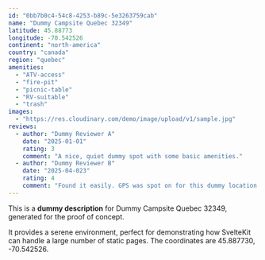 ```yaml
---
id: "0bb7b0c4-54c8-4253-b89c-5e3263759cab"
name: "Dummy Campsite Quebec 32349"
latitude: 45.88773
longitude: -70.542526
continent: "north-america"
country: "canada"
region: "quebec"
amenities:
  - "ATV-access"
  - "fire-pit"
  - "picnic-table"
  - "RV-suitable"
  - "trash"
images:
  - "https://res.cloudinary.com/demo/image/upload/v1/sample.jpg"
reviews:
  - author: "Dummy Reviewer A"
    date: "2025-01-01"
    rating: 3
    comment: "A nice, quiet dummy spot with some basic amenities."
  - author: "Dummy Reviewer B"
    date: "2025-04-023"
    rating: 4
    comment: "Found it easily. GPS was spot on for this dummy location."
---
```


This is a **dummy description** for Dummy Campsite Quebec 32349, generated for the proof of concept.

It provides a serene environment, perfect for demonstrating how SvelteKit can handle a large number of static pages. The coordinates are 45.887730, -70.542526.
